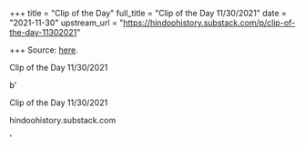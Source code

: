 +++
title = "Clip of the Day"
full_title = "Clip of the Day 11/30/2021"
date = "2021-11-30"
upstream_url = "https://hindoohistory.substack.com/p/clip-of-the-day-11302021"

+++
Source: [here](https://hindoohistory.substack.com/p/clip-of-the-day-11302021).

Clip of the Day 11/30/2021

b'

Clip of the Day 11/30/2021

hindoohistory.substack.com

'
